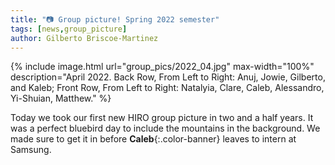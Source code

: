 ```yaml
---
title: "📷 Group picture! Spring 2022 semester"
tags: [news,group_picture]
author: Gilberto Briscoe-Martinez
---
```


{% include image.html url="group_pics/2022_04.jpg" max-width="100%" description="April 2022. Back Row, From Left to Right: Anuj, Jowie, Gilberto, and Kaleb; Front Row, From Left to Right: Natalyia, Clare, Caleb, Alessandro, Yi-Shuian, 
Matthew." %}

Today we took our first new HIRO group picture in two and a half years. It was a perfect bluebird day to include the mountains in the background. We made sure to get it in before **Caleb**{:.color-banner} leaves to intern at Samsung.
